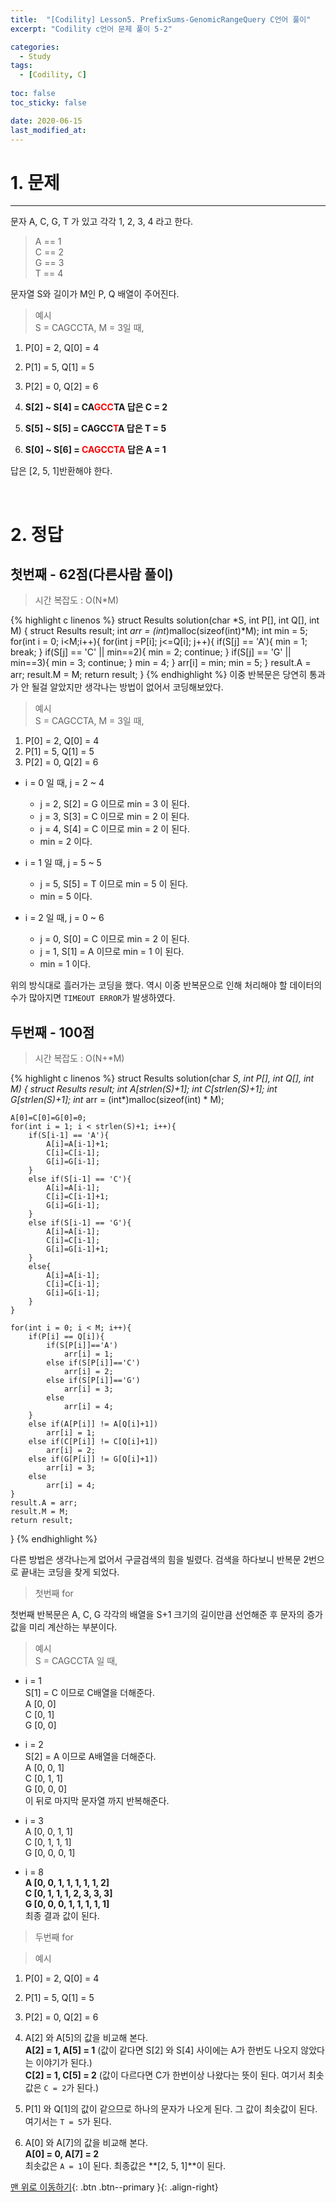 ```yaml
---
title:  "[Codility] Lesson5. PrefixSums-GenomicRangeQuery C언어 풀이" 
excerpt: "Codility c언어 문제 풀이 5-2"

categories:
  - Study
tags:
  - [Codility, C]
 
toc: false
toc_sticky: false

date: 2020-06-15
last_modified_at:
---
```

# 1. 문제
---
문자 A, C, G, T 가 있고 각각 1, 2, 3, 4 라고 한다.
> A == 1   
C == 2   
G == 3   
T == 4   

문자열 S와 길이가 M인 P, Q 배열이 주어진다.
>예시   
S = CAGCCTA, M = 3일 때,   
1. P[0] = 2, Q[0] = 4   
2. P[1] = 5, Q[1] = 5   
3. P[2] = 0, Q[2] = 6

1. **S[2] ~ S[4] = CA<span style ="color:red">GCC</span>TA 답은 C = 2**
2. **S[5] ~ S[5] = CAGCC<span style ="color:red">T</span>A 답은 T = 5**    
3. **S[0] ~ S[6] = <span style ="color:red">CAGCCTA</span> 답은 A = 1**   

답은 [2, 5, 1]반환해야 한다.

<br>

# 2. 정답
## 첫번째 - 62점(다른사람 풀이)
>시간 복잡도 : O(N*M)

{% highlight c linenos %}
struct Results solution(char *S, int P[], int Q[], int M) {
    struct Results result;
    int *arr = (int*)malloc(sizeof(int)*M);
    int min = 5;
    for(int i = 0; i<M;i++){
        for(int j =P[i]; j<=Q[i]; j++){
            if(S[j] == 'A'){
                min = 1;
                break;
            }
            if(S[j] == 'C' || min==2){
                min = 2;
                continue;
            }
            if(S[j] == 'G' || min==3){
                min = 3;
                continue;
            }
            min = 4;
        }
        arr[i] = min;
        min = 5;
    }
    result.A = arr;
    result.M = M;
    return result;
}
{% endhighlight %}
이중 반복문은 당연히 통과가 안 될걸 알았지만 생각나는 방법이 없어서 코딩해보았다.

>예시   
S = CAGCCTA, M = 3일 때,   
1. P[0] = 2, Q[0] = 4   
2. P[1] = 5, Q[1] = 5   
3. P[2] = 0, Q[2] = 6

- i = 0 일 때, j = 2 ~ 4
    - j = 2, S[2] = G 이므로 min = 3 이 된다.
    - j = 3, S[3] = C 이므로 min = 2 이 된다.
    - j = 4, S[4] = C 이므로 min = 2 이 된다.
    - min = 2 이다.

- i = 1 일 때, j = 5 ~ 5
    - j = 5, S[5] = T 이므로 min = 5 이 된다.
    - min = 5 이다.

- i = 2 일 때, j = 0 ~ 6
    - j = 0, S[0] = C 이므로 min = 2 이 된다.
    - j = 1, S[1] = A 이므로 min = 1 이 된다.
    - min = 1 이다.

위의 방식대로 흘러가는 코딩을 했다. 역시 이중 반복문으로 인해 처리해야 할 데이터의 수가 많아지면 `TIMEOUT ERROR`가 발생하였다.

## 두번째 - 100점
>시간 복잡도 : O(N+*M)

{% highlight c linenos %}
struct Results solution(char *S, int P[], int Q[], int M) {
    struct Results result;
    int A[strlen(S)+1];
    int C[strlen(S)+1];
    int G[strlen(S)+1];
    int* arr = (int*)malloc(sizeof(int) * M);
    
    A[0]=C[0]=G[0]=0;
    for(int i = 1; i < strlen(S)+1; i++){
        if(S[i-1] == 'A'){
            A[i]=A[i-1]+1;
            C[i]=C[i-1];
            G[i]=G[i-1];
        }
        else if(S[i-1] == 'C'){
            A[i]=A[i-1];
            C[i]=C[i-1]+1;
            G[i]=G[i-1];
        }
        else if(S[i-1] == 'G'){
            A[i]=A[i-1];
            C[i]=C[i-1];
            G[i]=G[i-1]+1;
        }
        else{
            A[i]=A[i-1];
            C[i]=C[i-1];
            G[i]=G[i-1];
        }
    }
    
    for(int i = 0; i < M; i++){
        if(P[i] == Q[i]){
            if(S[P[i]]=='A')
                arr[i] = 1;
            else if(S[P[i]]=='C')
                arr[i] = 2;
            else if(S[P[i]]=='G')
                arr[i] = 3;
            else
                arr[i] = 4;
        }
        else if(A[P[i]] != A[Q[i]+1])
            arr[i] = 1;
        else if(C[P[i]] != C[Q[i]+1])
            arr[i] = 2;
        else if(G[P[i]] != G[Q[i]+1])
            arr[i] = 3;
        else
            arr[i] = 4;
    }
    result.A = arr;
    result.M = M;
    return result;
}
{% endhighlight %}

다른 방법은 생각나는게 없어서 구글검색의 힘을 빌렸다. 검색을 하다보니 반복문 2번으로 끝내는 코딩을 찾게 되었다.

>첫번째 for   

첫번째 반복문은 A, C, G 각각의 배열을 S+1 크기의 길이만큼 선언해준 후 문자의 증가값을 미리 계산하는 부분이다. 
>예시   
S = CAGCCTA 일 때,

- i = 1   
S[1] = C 이므로 C배열을 더해준다.   
A [0, 0]   
C [0, 1]   
G [0, 0]   

- i = 2   
S[2] = A 이므로 A배열을 더해준다.   
A [0, 0, 1]   
C [0, 1, 1]   
G [0, 0, 0]   
이 뒤로 마지막 문자열 까지 반복해준다.   

- i = 3   
A [0, 0, 1, 1]   
C [0, 1, 1, 1]   
G [0, 0, 0, 1]   

- i = 8   
**A [0, 0, 1, 1, 1, 1, 1, 2]**   
**C [0, 1, 1, 1, 2, 3, 3, 3]**   
**G [0, 0, 0, 1, 1, 1, 1, 1]**   
최종 결과 값이 된다.

>두번째 for

>예시     
1. P[0] = 2, Q[0] = 4   
2. P[1] = 5, Q[1] = 5   
3. P[2] = 0, Q[2] = 6

1. A[2] 와 A[5]의 값을 비교해 본다.   
**A[2] = 1, A[5] = 1** (값이 같다면 S[2] 와 S[4] 사이에는 A가 한번도 나오지 않았다는 이야기가 된다.)   
**C[2] = 1, C[5] = 2** (값이 다르다면 C가 한번이상 나왔다는 뜻이 된다. 여기서 최솟값은 `C = 2`가 된다.)

2. P[1] 와 Q[1]의 값이 같으므로 하나의 문자가 나오게 된다. 그 값이 최솟값이 된다.   
여기서는 `T = 5`가 된다.

3. A[0] 와 A[7]의 값을 비교해 본다.   
**A[0] = 0, A[7] = 2**   
최솟값은 `A = 1`이 된다. 최종값은 **[2, 5, 1]**이 된다.


[맨 위로 이동하기](#){: .btn .btn--primary }{: .align-right}